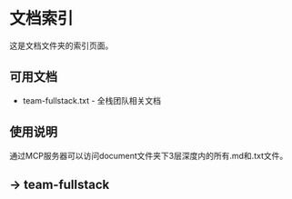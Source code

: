 # 文档索引

这是文档文件夹的索引页面。

## 可用文档

- team-fullstack.txt - 全栈团队相关文档

## 使用说明

通过MCP服务器可以访问document文件夹下3层深度内的所有.md和.txt文件。

## -> team-fullstack